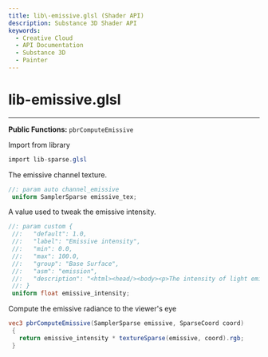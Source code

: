 ```yaml
---
title: lib\-emissive.glsl (Shader API)
description: Substance 3D Shader API
keywords:
  - Creative Cloud
  - API Documentation
  - Substance 3D
  - Painter
---
```





























lib\-emissive.glsl
==================

---




**Public Functions:**
`pbrComputeEmissive`


Import from library





```glsl
import lib-sparse.glsl
```









The emissive channel texture.





```glsl
//: param auto channel_emissive
 uniform SamplerSparse emissive_tex;
```









A value used to tweak the emissive intensity.





```glsl
//: param custom {
 //:   "default": 1.0,
 //:   "label": "Emissive intensity",
 //:   "min": 0.0,
 //:   "max": 100.0,
 //:   "group": "Base Surface",
 //:   "asm": "emission",
 //:   "description": "<html><head/><body><p>The intensity of light emitted by the surface.<br/><b>Please note</b>: The following channel needs to be present for this parameter to have an effect: <b>Emissive</b></p></body></html>"
 //: }
 uniform float emissive_intensity;
```









Compute the emissive radiance to the viewer's eye





```glsl
vec3 pbrComputeEmissive(SamplerSparse emissive, SparseCoord coord)
 {
   return emissive_intensity * textureSparse(emissive, coord).rgb;
 }
 
 
```






